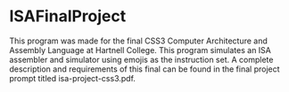 # ISAFinalProject
This program was made for the final CSS3 Computer Architecture and Assembly Language at Hartnell College. This program simulates an ISA assembler and simulator using emojis as the instruction set. A complete description and requirements of this final can be found in the final project prompt titled isa-project-css3.pdf.
